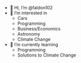 - 👋 Hi, I’m @faldon102
- 👀 I’m interested in 
  - Cars
  - Programming
  - Business/Economics
  - Astronomy
  - Climate Change
- 🌱 I’m currently learning 
  - Programming
  - Solutions to Climate Change

<!---
faldon102/faldon102 is a ✨ special ✨ repository because its `README.md` (this file) appears on your GitHub profile.
You can click the Preview link to take a look at your changes.
--->
